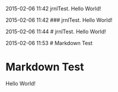 2015-02-06 11:42 jrnlTest.
Hello World!

2015-02-06 11:42 ### jrnlTest.
Hello World!

2015-02-06 11:44 # jrnlTest.
Hello World!

2015-02-06 11:53 # Markdown Test
# Markdown Test
Hello World!
